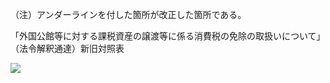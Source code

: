 （注）アンダーラインを付した箇所が改正した箇所である。

「外国公館等に対する課税資産の譲渡等に係る消費税の免除の取扱いについて」（法令解釈通達）新旧対照表

![](https://www.nta.go.jp/tmp/790f698e-722e-40ff-ac4d-17b13f1cef12/images/08438d327127b752ca37e1dff3b469c87f9305a7fbad453806db1e35ef669328.jpg)
